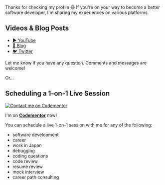 Thanks for checking my profile 😄 If you're on your way to become a better software developer, I'm sharing my experiences on various platforms.

## Videos & Blog Posts

- [▶️ YouTube](https://www.youtube.com/channel/UC4525fkKrAC3GjtkhD24yYA)
- [📖 Blog](https://adlerhsieh.com)
- [🐦 Twitter](https://twitter.com/adlerhsieh)

Let me know if you have any question. Comments and messages are welcome!

Or...

## Scheduling a 1-on-1 Live Session

[![Contact me on Codementor](https://www.codementor.io/m-badges/adlerhsieh/find-me-on-cm-b.svg)](https://www.codementor.io/@adlerhsieh?refer=badge)

I'm on [**Codementor**](https://www.codementor.io/@adlerhsieh?refer=badge) now! 

You can schedule a live 1-on-1 session with me for any of the following:

- software development
- career
- work in Japan
- debugging
- coding questions
- code review
- resume review
- mock interview
- career path consulting

<!--
**adlerhsieh/adlerhsieh** is a ✨ _special_ ✨ repository because its `README.md` (this file) appears on your GitHub profile.

Here are some ideas to get you started:

- 🔭 I’m currently working on ...
- 🌱 I’m currently learning ...
- 👯 I’m looking to collaborate on ...
- 🤔 I’m looking for help with ...
- 💬 Ask me about ...
- 📫 How to reach me: ...
- 😄 Pronouns: ...
- ⚡ Fun fact: ...
-->
